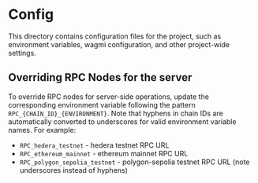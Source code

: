 # Config

This directory contains configuration files for the project, such as environment variables, wagmi configuration, and other project-wide settings.

## Overriding RPC Nodes for the server

To override RPC nodes for server-side operations, update the corresponding environment variable following the pattern `RPC_{CHAIN_ID}_{ENVIRONMENT}`. Note that hyphens in chain IDs are automatically converted to underscores for valid environment variable names. For example:

- `RPC_hedera_testnet` - hedera testnet RPC URL
- `RPC_ethereum_mainnet` - ethereum mainnet RPC URL
- `RPC_polygon_sepolia_testnet` - polygon-sepolia testnet RPC URL (note underscores instead of hyphens)
